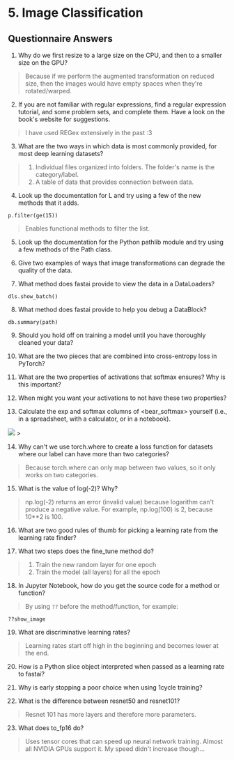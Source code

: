 # 5. Image Classification

## Questionnaire Answers

1. Why do we first resize to a large size on the CPU, and then to a smaller size on the GPU?
> Because if we perform the augmented transformation on reduced size, then the images would have empty spaces when they're rotated/warped.

2. If you are not familiar with regular expressions, find a regular expression tutorial, and some problem sets, and complete them. Have a look on the book's website for suggestions.
> I have used REGex extensively in the past :3

3. What are the two ways in which data is most commonly provided, for most deep learning datasets?
> 1. Individual files organized into folders. The folder's name is the category/label.
> 1. A table of data that provides connection between data.

4. Look up the documentation for L and try using a few of the new methods that it adds.
```
p.filter(ge(15))
```
> Enables functional methods to filter the list.

5. Look up the documentation for the Python pathlib module and try using a few methods of the Path class.
> 

6. Give two examples of ways that image transformations can degrade the quality of the data.
>

7. What method does fastai provide to view the data in a DataLoaders?
```
dls.show_batch()
```

8. What method does fastai provide to help you debug a DataBlock?
```
db.summary(path)
```

9. Should you hold off on training a model until you have thoroughly cleaned your data?
>

10. What are the two pieces that are combined into cross-entropy loss in PyTorch?
>

11. What are the two properties of activations that softmax ensures? Why is this important?
>

12. When might you want your activations to not have these two properties?
>

13. Calculate the exp and softmax columns of <bear_softmax> yourself (i.e., in a spreadsheet, with a calculator, or in a notebook).
<img src='https://raw.githubusercontent.com/fastai/fastbook/3916b71bdf2f9e587ac82f3c2ef4aabd05b8f51c/images/att_00062.png' />
> 

14. Why can't we use torch.where to create a loss function for datasets where our label can have more than two categories?
> Because torch.where can only map between two values, so it only works on two categories.

15. What is the value of log(-2)? Why?
> np.log(-2) returns an error (invalid value) because logarithm can't produce a negative value. For example, np.log(100) is 2, because 10**2 is 100.

16. What are two good rules of thumb for picking a learning rate from the learning rate finder?
>

17. What two steps does the fine_tune method do?
> 1. Train the new random layer for one epoch
> 1. Train the model (all layers) for all the epoch

18. In Jupyter Notebook, how do you get the source code for a method or function?
> By using `??` before the method/function, for example:
```
??show_image
```

19. What are discriminative learning rates?
> Learning rates start off high in the beginning and becomes lower at the end.

20. How is a Python slice object interpreted when passed as a learning rate to fastai?
>

21. Why is early stopping a poor choice when using 1cycle training?
>

22. What is the difference between resnet50 and resnet101?
> Resnet 101 has more layers and therefore more parameters.

23. What does to_fp16 do?
> Uses tensor cores that can speed up neural network training. Almost all NVIDIA GPUs support it. My speed didn't increase though...


